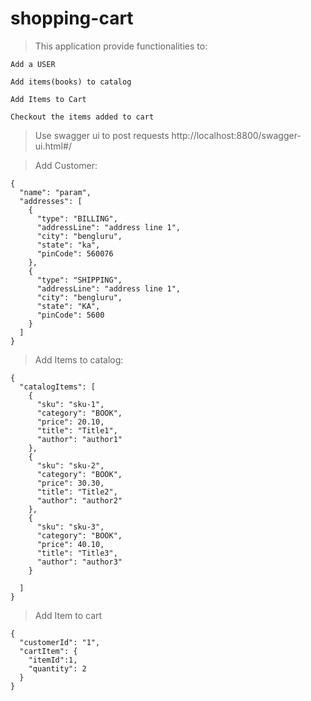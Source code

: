 # shopping-cart
> This application provide functionalities to:
```
Add a USER 

Add items(books) to catalog

Add Items to Cart

Checkout the items added to cart
```

> Use swagger ui to post requests
http://localhost:8800/swagger-ui.html#/


> Add Customer:
```
{
  "name": "param",
  "addresses": [
    {
      "type": "BILLING",
      "addressLine": "address line 1",
      "city": "bengluru",
      "state": "ka",
      "pinCode": 560076
    },
    {
      "type": "SHIPPING",
      "addressLine": "address line 1",
      "city": "bengluru",
      "state": "KA",
      "pinCode": 5600
    }
  ]
}
```

>Add Items to catalog:
```
{
  "catalogItems": [
    {
      "sku": "sku-1",
      "category": "BOOK",
      "price": 20.10,
      "title": "Title1",
      "author": "author1"
    },
    {
      "sku": "sku-2",
      "category": "BOOK",
      "price": 30.30,
      "title": "Title2",
      "author": "author2"
    },
    {
      "sku": "sku-3",
      "category": "BOOK",
      "price": 40.10,
      "title": "Title3",
      "author": "author3"
    }
    
  ]
}
```

>Add Item to cart
```
{
  "customerId": "1",
  "cartItem": {
    "itemId":1,
    "quantity": 2
  }
}
```


